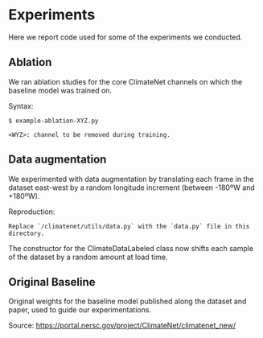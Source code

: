 
# Experiments

Here we report code used for some of the experiments we conducted.

## Ablation

We ran ablation studies for the core ClimateNet channels on which the baseline model was trained on.

Syntax:
```
$ example-ablation-XYZ.py

<WYZ>: channel to be removed during training.
```


## Data augmentation

We experimented with data augmentation by translating each frame in the dataset east-west by a random longitude increment (between -180ºW and +180ºW).

Reproduction: 
```
Replace `/climatenet/utils/data.py` with the `data.py` file in this directory.
```

The constructor for the ClimateDataLabeled class now shifts each sample of the dataset by a random amount at load time.


## Original Baseline

Original weights for the baseline model published along the dataset and paper, used to guide our experimentations.

Source: https://portal.nersc.gov/project/ClimateNet/climatenet_new/


